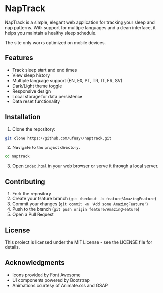# NapTrack

NapTrack is a simple, elegant web application for tracking your sleep and nap patterns. With support for multiple languages and a clean interface, it helps you maintain a healthy sleep schedule.

The site only works optimized on mobile devices.

## Features

- Track sleep start and end times
- View sleep history
- Multiple language support (EN, ES, PT, TR, IT, FR, SV)
- Dark/Light theme toggle
- Responsive design
- Local storage for data persistence
- Data reset functionality

## Installation

1. Clone the repository:
```bash
git clone https://github.com/ufuayk/naptrack.git
```

2. Navigate to the project directory:
```bash
cd naptrack
```

3. Open `index.html` in your web browser or serve it through a local server.

## Contributing

1. Fork the repository
2. Create your feature branch (`git checkout -b feature/AmazingFeature`)
3. Commit your changes (`git commit -m 'Add some AmazingFeature'`)
4. Push to the branch (`git push origin feature/AmazingFeature`)
5. Open a Pull Request

## License

This project is licensed under the MIT License - see the LICENSE file for details.

## Acknowledgments

- Icons provided by Font Awesome
- UI components powered by Bootstrap
- Animations courtesy of Animate.css and GSAP
